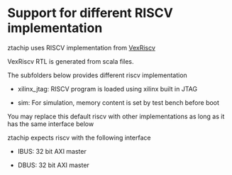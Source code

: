 # Support for different RISCV implementation 

ztachip uses RISCV implementation from [VexRiscv](https://github.com/SpinalHDL/VexRiscv)

VexRiscv RTL is generated from scala files.

The subfolders below provides different riscv implementation

* xilinx_jtag: RISCV program is loaded using xilinx built in JTAG

* sim: For simulation, memory content is set by test bench before boot

You may replace this default riscv with other implementations as long as it has the same interface below 

ztachip expects riscv with the following interface

* IBUS: 32 bit AXI master

* DBUS: 32 bit AXI master
